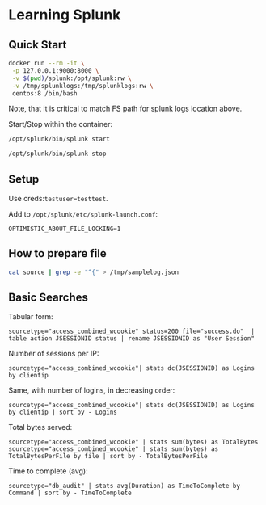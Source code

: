 # Learning Splunk

## Quick Start

```bash
docker run --rm -it \
 -p 127.0.0.1:9000:8000 \
 -v $(pwd)/splunk:/opt/splunk:rw \
 -v /tmp/splunklogs:/tmp/splunklogs:rw \
 centos:8 /bin/bash
```

Note, that it is critical to match FS path for splunk logs location above.

Start/Stop within the container:

```bash
/opt/splunk/bin/splunk start

/opt/splunk/bin/splunk stop
```

## Setup

Use creds:`testuser=testtest`.

Add to `/opt/splunk/etc/splunk-launch.conf`:

```
OPTIMISTIC_ABOUT_FILE_LOCKING=1
```

## How to prepare file

```bash
cat source | grep -e "^{" > /tmp/samplelog.json
```

## Basic Searches

Tabular form:

```
sourcetype="access_combined_wcookie" status=200 file="success.do"  | table action JSESSIONID status | rename JSESSIONID as "User Session"
```

Number of sessions per IP:

```
sourcetype="access_combined_wcookie"| stats dc(JSESSIONID) as Logins by clientip
```

Same, with number of logins, in decreasing order:

```
sourcetype="access_combined_wcookie"| stats dc(JSESSIONID) as Logins by clientip | sort by - Logins
```

Total bytes served:

```
sourcetype="access_combined_wcookie" | stats sum(bytes) as TotalBytes
sourcetype="access_combined_wcookie" | stats sum(bytes) as TotalBytesPerFile by file | sort by - TotalBytesPerFile
```

Time to complete (avg):

```
sourcetype="db_audit" | stats avg(Duration) as TimeToComplete by Command | sort by - TimeToComplete
```
